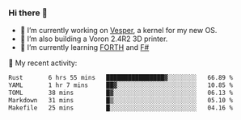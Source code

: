 ### Hi there 👋

<!--
**berkus/berkus** is a ✨ _special_ ✨ repository because its `README.md` (this file) appears on your GitHub profile.

Here are some ideas to get you started:

- 🔭 I’m currently working on ...
- 🌱 I’m currently learning ...
- 👯 I’m looking to collaborate on ...
- 🤔 I’m looking for help with ...
- 💬 Ask me about ...
- 📫 How to reach me: ...
- 😄 Pronouns: ...
- ⚡ Fun fact: ...
-->

- 🔭 I’m currently working on [Vesper](https://github.com/metta-systems/vesper), a kernel for my new OS.
- 🔭 I’m also building a Voron 2.4R2 3D printer.
- 🌱 I’m currently learning [FORTH](http://forth.com/starting-forth/) and [F#](https://fsharpforfunandprofit.com/)

💼 My recent activity:

<!--START_SECTION:waka-->

```txt
Rust       6 hrs 55 mins   ████████████████▓░░░░░░░░   66.89 %
YAML       1 hr 7 mins     ██▓░░░░░░░░░░░░░░░░░░░░░░   10.85 %
TOML       38 mins         █▓░░░░░░░░░░░░░░░░░░░░░░░   06.13 %
Markdown   31 mins         █▒░░░░░░░░░░░░░░░░░░░░░░░   05.10 %
Makefile   25 mins         █░░░░░░░░░░░░░░░░░░░░░░░░   04.16 %
```

<!--END_SECTION:waka-->
